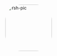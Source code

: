 <div>
  <img align="right" alt="Ysh-pic" height="150" style="border-radius:50px;" src="https://cdn.discordapp.com/attachments/960652688259952780/967899078635704381/Screenshot_2.png">
</div>

